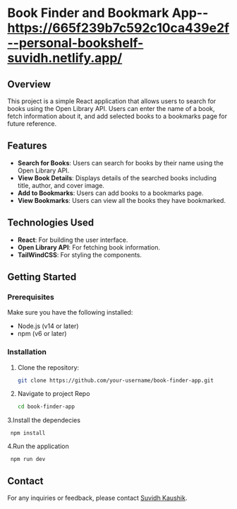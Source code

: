 # Book Finder and Bookmark App--https://665f239b7c592c10ca439e2f--personal-bookshelf-suvidh.netlify.app/

## Overview

This project is a simple React application that allows users to search for books using the Open Library API. Users can enter the name of a book, fetch information about it, and add selected books to a bookmarks page for future reference.

## Features

- **Search for Books**: Users can search for books by their name using the Open Library API.
- **View Book Details**: Displays details of the searched books including title, author, and cover image.
- **Add to Bookmarks**: Users can add books to a bookmarks page.
- **View Bookmarks**: Users can view all the books they have bookmarked.

## Technologies Used

- **React**: For building the user interface.
- **Open Library API**: For fetching book information.
- **TailWindCSS**: For styling the components.

## Getting Started

### Prerequisites

Make sure you have the following installed:

- Node.js (v14 or later)
- npm (v6 or later)

### Installation

1. Clone the repository:
   ```bash
   git clone https://github.com/your-username/book-finder-app.git
   
2. Navigate to project Repo
    ```bash
    cd book-finder-app

3.Install the dependecies
    
     npm install

4.Run the application

     npm run dev

## Contact
For any inquiries or feedback, please contact [Suvidh Kaushik]([kaushiksuvidh6@gmail.com]).
      
